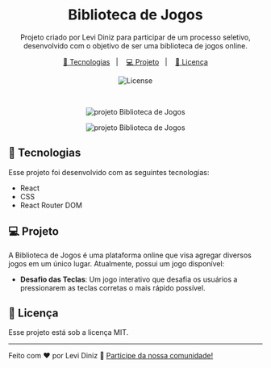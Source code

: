 <h1 align="center"> Biblioteca de Jogos </h1>

<p align="center">
Projeto criado por Levi Diniz para participar de um processo seletivo, desenvolvido com o objetivo de ser uma biblioteca de jogos online. <br/>
</p>

<p align="center">
  <a href="#-tecnologias">🚀 Tecnologias</a>&nbsp;&nbsp;&nbsp;|&nbsp;&nbsp;&nbsp;
  <a href="#-projeto">💻 Projeto</a>&nbsp;&nbsp;&nbsp;|&nbsp;&nbsp;&nbsp;
  <a href="#-licença">📝 Licença</a>
</p>

<p align="center">
  <img alt="License" src="https://img.shields.io/static/v1?label=license&message=MIT&color=49AA26&labelColor=000000">
</p>

<br>

<p align="center">
  <img alt="projeto Biblioteca de Jogos" src="https://github.com/Levi-Diniz/minigame-master/assets/159601654/63f873e5-1ec0-42ac-9cc5-e41f711efbc5">
</p>
<p align="center">
  <img alt="projeto Biblioteca de Jogos" src="https://github.com/Levi-Diniz/your_links/assets/159601654/7e99b221-c5a6-4e02-87d9-27a46dd4475b">
</p>

## 🚀 Tecnologias

Esse projeto foi desenvolvido com as seguintes tecnologias:

- React
- CSS
- React Router DOM

## 💻 Projeto

A Biblioteca de Jogos é uma plataforma online que visa agregar diversos jogos em um único lugar. Atualmente, possui um jogo disponível:

- **Desafio das Teclas**: Um jogo interativo que desafia os usuários a pressionarem as teclas corretas o mais rápido possível.

## 📝 Licença

Esse projeto está sob a licença MIT.

---

Feito com ♥ por Levi Diniz :wave: [Participe da nossa comunidade!](https://discord.gg/servidordosprogramadores)

